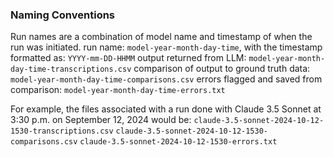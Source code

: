 
### Naming Conventions
Run names are a combination of model name and timestamp of when the run was initiated.
run name:
`model-year-month-day-time`, with the timestamp formatted as: `YYYY-mm-DD-HHMM`
output returned from LLM:
`model-year-month-day-time-transcriptions.csv`
comparison of output to ground truth data:
`model-year-month-day-time-comparisons.csv`
errors flagged and saved from comparison:
`model-year-month-day-time-errors.txt`

For example, the files associated with a run done with Claude 3.5 Sonnet at 3:30 p.m. on September 12, 2024 would be:
`claude-3.5-sonnet-2024-10-12-1530-transcriptions.csv`
`claude-3.5-sonnet-2024-10-12-1530-comparisons.csv`
`claude-3.5-sonnet-2024-10-12-1530-errors.txt`

